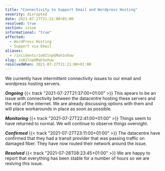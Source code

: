 ```yaml
---
title: "Connectivity to Support Email and Wordpress Hosting"
severity: disrupted
date: 2021-07-27T21:21:00+01:00
resolved: true
section: issue
informational: "true"
affected:
  - WordPress Hosting
  - Support via Email
aliases:
  - /incidents/io01lnpGMah1nXuw
slug: io01lnpGMah1nXuw
resolvedWhen: 2021-07-27T21:21:00+01:00
---
```

We currently have intermittent connectivity issues to our email and wordpress hosting servers. 

***Ongoing*** {{< track "2021-07-27T21:37:00+01:00" >}}
This apears to be an issue with connectivity between the datacentre hosting these servers and the rest of the internet. We are already discussing options with them and will place workarounds in place as soon as possible.


***Monitoring*** {{< track "2021-07-27T22:41:00+01:00" >}}
Things seem to have returned to normal. We will continue to observe things overnight.


***Confirmed*** {{< track "2021-07-27T23:11:00+01:00" >}}
The datacentre have confirmed that they had a transit provider that was passing traffic on damaged fiber.  They have now routed their network around the issue.


***Resolved*** {{< track "2021-07-28T08:23:45+01:00" >}}
We are happy to report that everything has been stable for a number of hours so we are reslving this issue.


